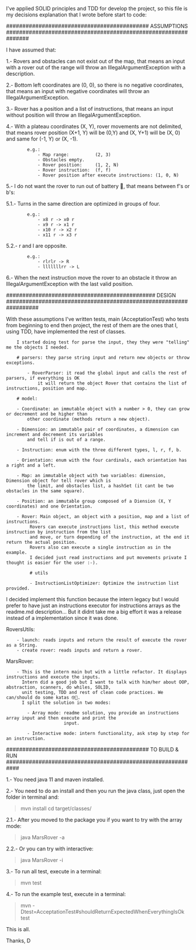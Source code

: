 I've applied SOLID principles and TDD for develop the project, so this file is my decisions explanation that I wrote
before start to code:

############################################ ASSUMPTIONS ###############################################################

I have assumed that:

1.- Rovers and obstacles can not exist out of the map, that means an input with a rover out of the range will throw
    an IllegalArgumentException with a description.

2.- Bottom left coordinates are (0, 0), so there is no negative coordinates, that means an input with negative 
    coordinates will throw an IllegalArgumentException.

3.- Rover has a position and a list of instructions, that means an input without position will throw an 
    IllegalArgumentException.

4.- With a plateau coordinates (X, Y), rover movements are not delimited, that means rover position (X+1, Y) will be
    (0,Y) and (X, Y+1) will be (X, 0) and same for (-1, Y) or (X, -1).
		    
			e.g.:
				- Map range:          (2, 3)
				- Obstacles empty.
			    - Rover position:     (1, 2, N)
			    - Rover instruction:  (f, f)
			    - Rover position after execute instructions: (1, 0, N)

5.- I do not want the rover to run out of battery 🤖, that means between f's or b's:
		
   5.1.- Turns in the same direction are optimized in groups of four. 

			e.g.:
			    - x8 r -> x0 r
			    - x9 r -> x1 r
			    - x10 r -> x2 r
			    - x11 r -> x3 r
			
   5.2.- r and l are opposite.

			e.g.:
			    - rlrlr -> R
			    - lllllllrr -> L
			    
6.- When the next instruction move the rover to an obstacle it throw an IllegalArgumentException with the last
    valid position.
            
############################################## DESIGN ##################################################################
            
With these assumptions I've written tests, main (AcceptationTest) who tests from beginning to end then project, 
the rest of them are the ones that I, using TDD, have implemented the rest of classes.

	    I started doing test for parse the input, they they were "telling" me the objects I needed.

 		# parsers: they parse string input and return new objects or throw exceptions.

          	- RoverParser: it read the global input and calls the rest of parsers, if everything is OK
				it will return the object Rover that contains the list of instructions, position and map.

		# model:

		- Coordinate: an immutable object with a number > 0, they can grow or decrement and be higher than
			other coordinate (methods return a new object).

		- Dimension: an immutable pair of coordinates, a dimension can increment and decrement its variables
		    and tell if is out of a range.

		- Instruction: enum with the three different types, l, r, f, b.

		- Orientation: enum with the four cardinals, each orientation has a right and a left.

		- Map: an immutable object with two variables: dimension, Dimension object for tell rover which is
		    the limit, and obstacles list, a hashSet (it cant be two obstacles in the same square).

        - Position: an immutable group composed of a Diension (X, Y coordinates) and one Orientation.

		- Rover: Main object, an object with a position, map and a list of instructions. 
		     Rovers can execute instructions list, this method execute instruction by instruction from the list
		     and move, or turn depending of the instruction, at the end it return the actual position.
		     Rovers also can execute a single instruction as in the example.
		     I decided just read instructions and put movements private I thought is easier for the user :-).
		     
		     # utils
		     
		     - InstructionListOptimizer: Optimize the instruction list provided.
		
 I decided implement this function because the intern legacy but I would prefer to have just an instructions executor
 for instructions arrays as the readme.md description… But it didnt take me a big effort it was a release instead of
 a implementation since it was done.
 		
RoversUtils:

		- launch: reads inputs and return the result of execute the rover as a String.
		- create rover: reads inputs and return a rover.
		
MarsRover:
		
		- This is the intern main but with a little refactor. It displays instructions and execute the inputs.
		  Intern did a good job but I want to talk with him/her about OOP, abstraction, scanners, do whiles, SOLID,
		  unit testing, TDD and rest of clean code practices. We can/should do some katas 🤓😬.
		  I split the solution in two modes:
		  
		    - Array mode: readme solution, you provide an instructions array input and then execute and print the 
		                  input.
		                  
		    - Interactive mode: intern functionality, ask step by step for an instruction.

  
    
############################################ TO BUILD & RUN ############################################################

1.- You need java 11 and maven installed.

2.- You need to do an install and then you run the java class, just open the folder in terminal and:

> mvn install
> cd target/classes/
        
2.1.- After you moved to the package you if you want to try with the array mode:

> java MarsRover -a 
        
2.2.- Or you can try with interactive:

> java MarsRover -i 

3.- To run all test, execute in a terminal:

> mvn test

4.- To run the example test, execute in a terminal:

> mvn -Dtest=AcceptationTest#shouldReturnExpectedWhenEverythingIsOk test


This is all.

Thanks,
D
